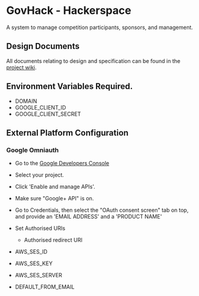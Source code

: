 # GovHack - Hackerspace

A system to manage competition participants, sponsors, and management.

## Design Documents

All documents relating to design and specification can be found in the [project
wiki](https://github.com/cassar/hackerspace3/wiki).

## Environment Variables Required.

- DOMAIN
- GOOGLE_CLIENT_ID
- GOOGLE_CLIENT_SECRET

## External Platform Configuration

### Google Omniauth

- Go to the [Google Developers Console](https://console.developers.google.com)
- Select your project.
- Click 'Enable and manage APIs'.
- Make sure "Google+ API" is on.
- Go to Credentials, then select the "OAuth consent screen" tab on top, and
  provide an 'EMAIL ADDRESS' and a 'PRODUCT NAME'
- Set Authorised URIs
  - Authorised redirect URI

 
- AWS_SES_ID
- AWS_SES_KEY
- AWS_SES_SERVER
- DEFAULT_FROM_EMAIL
